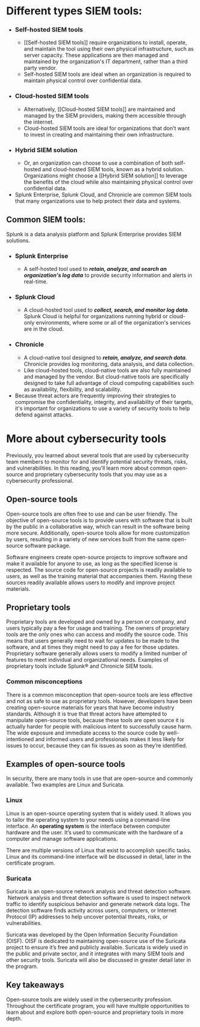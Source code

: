 # Different types SIEM tools:

- ### **Self-hosted SIEM tools**
	- [[Self-hosted SIEM tools]] require organizations to install, operate, and maintain the tool using their own physical infrastructure, such as server capacity. These applications are then managed and maintained by the organization's IT department, rather than a third party vendor. 
	- Self-hosted SIEM tools are ideal when an organization is required to maintain physical control over confidential data.
- ### **Cloud-hosted SIEM tools** 
	- Alternatively, [[Cloud-hosted SIEM tools]] are maintained and managed by the SIEM providers, making them accessible through the internet. 
	- Cloud-hosted SIEM tools are ideal for organizations that don't want to invest in creating and maintaining their own infrastructure. 
- ### **Hybrid SIEM solution**
	- Or, an organization can choose to use a combination of both self-hosted and cloud-hosted SIEM tools, known as a hybrid solution. Organizations might choose a [[Hybrid SIEM solution]] to leverage the benefits of the cloud while also maintaining physical control over confidential data. 
- Splunk Enterprise, Splunk Cloud, and Chronicle are common SIEM tools that many organizations use to help protect their data and systems.

## Common SIEM tools:

Splunk is a data analysis platform and Splunk Enterprise provides SIEM solutions.

- ### **Splunk Enterprise** 
	- A self-hosted tool used to ***retain, analyze, and search an organization's log data*** to provide security information and alerts in real-time.
- ### **Splunk Cloud** 
	- A cloud-hosted tool used to ***collect, search, and monitor log data***. Splunk Cloud is helpful for organizations running hybrid or cloud-only environments, where some or all of the organization's services are in the cloud. 
- ### **Chronicle**
	-  A cloud-native tool designed to ***retain, analyze, and search data***. Chronicle provides log monitoring, data analysis, and data collection. 
	- Like cloud-hosted tools, cloud-native tools are also fully maintained and managed by the vendor. But cloud-native tools are specifically designed to take full advantage of cloud computing capabilities such as availability, flexibility, and scalability. 
- Because threat actors are frequently improving their strategies to compromise the confidentiality, integrity, and availability of their targets, it's important for organizations to use a variety of security tools to help defend against attacks. 

# More about cybersecurity tools

Previously, you learned about several tools that are used by cybersecurity team members to monitor for and identify potential security threats, risks, and vulnerabilities. In this reading, you’ll learn more about common open-source and proprietary cybersecurity tools that you may use as a cybersecurity professional.

## Open-source tools

Open-source tools are often free to use and can be user friendly. The objective of open-source tools is to provide users with software that is built by the public in a collaborative way, which can result in the software being more secure. Additionally, open-source tools allow for more customization by users, resulting in a variety of new services built from the same open-source software package. 

Software engineers create open-source projects to improve software and make it available for anyone to use, as long as the specified license is respected. The source code for open-source projects is readily available to users, as well as the training material that accompanies them. Having these sources readily available allows users to modify and improve project materials. 

## Proprietary tools

Proprietary tools are developed and owned by a person or company, and users typically pay a fee for usage and training. The owners of proprietary tools are the only ones who can access and modify the source code. This means that users generally need to wait for updates to be made to the software, and at times they might need to pay a fee for those updates. Proprietary software generally allows users to modify a limited number of features to meet individual and organizational needs. Examples of proprietary tools include Splunk® and Chronicle SIEM tools.

### **Common misconceptions**

There is a common misconception that open-source tools are less effective and not as safe to use as proprietary tools. However, developers have been creating open-source materials for years that have become industry standards. Although it is true that threat actors have attempted to manipulate open-source tools, because these tools are open source it is actually harder for people with malicious intent to successfully cause harm. The wide exposure and immediate access to the source code by well-intentioned and informed users and professionals makes it less likely for issues to occur, because they can fix issues as soon as they’re identified.  

## Examples of open-source tools

In security, there are many tools in use that are open-source and commonly available. Two examples are Linux and Suricata.

### **Linux**

Linux is an open-source operating system that is widely used. It allows you to tailor the operating system to your needs using a command-line interface. An **operating system** is the interface between computer hardware and the user. It’s used to communicate with the hardware of a computer and manage software applications. 

There are multiple versions of Linux that exist to accomplish specific tasks. Linux and its command-line interface will be discussed in detail, later in the certificate program. 

### **Suricata**

Suricata is an open-source network analysis and threat detection software.  Network analysis and threat detection software is used to inspect network traffic to identify suspicious behavior and generate network data logs. The detection software finds activity across users, computers, or Internet Protocol (IP) addresses to help uncover potential threats, risks, or vulnerabilities. 

Suricata was developed by the Open Information Security Foundation (OISF). OISF is dedicated to maintaining open-source use of the Suricata project to ensure it’s free and publicly available. Suricata is widely used in the public and private sector, and it integrates with many SIEM tools and other security tools. Suricata will also be discussed in greater detail later in the program.

## Key takeaways

Open-source tools are widely used in the cybersecurity profession. Throughout the certificate program, you will have multiple opportunities to learn about and explore both open-source and proprietary tools in more depth.